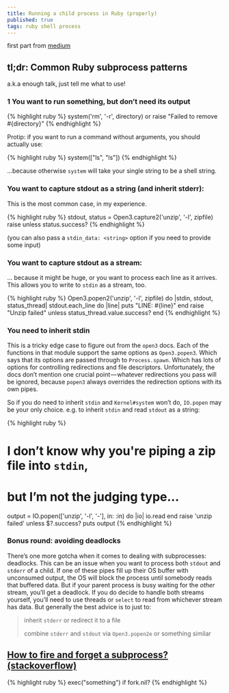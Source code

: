 ```yaml
---
title: Running a child process in Ruby (properly)
published: true
tags: ruby shell process
---
```

first part from [medium](https://medium.com/zendesk-engineering/running-a-child-process-in-ruby-properly-febd0a2b6ec8)

## tl;dr: Common Ruby subprocess patterns

a.k.a enough talk, just tell me what to use!

### 1 You want to run something, but don’t need its output

{% highlight ruby %}
system('rm', '-r', directory) or raise "Failed to remove #{directory}"
{% endhighlight %}

Protip: if you want to run a command without arguments, you should actually use:

{% highlight ruby %}
system(["ls", "ls"])
{% endhighlight %}

…because otherwise `system` will take your single string to be a shell string.

### You want to capture stdout as a string (and inherit stderr):

This is the most common case, in my experience.

{% highlight ruby %}
stdout, status = Open3.capture2('unzip', '-l', zipfile)
raise <error> unless status.success?
{% endhighlight %}

(you can also pass a `stdin_data: <string>` option if you need to provide some input)

### You want to capture stdout as a stream:

… because it might be huge, or you want to process each line as it arrives. This allows you to write to `stdin` as a stream, too.

{% highlight ruby %}
Open3.popen2('unzip', '-l', zipfile) do |stdin, stdout, status_thread|
 stdout.each_line do |line|
   puts "LINE: #{line}"
 end
 raise "Unzip failed"  unless status_thread.value.success?
end
{% endhighlight %}

### You need to inherit stdin

This is a tricky edge case to figure out from the `open3` docs. Each of the functions in that module support the same options as `Open3.popen3`. Which says that its options are passed through to `Process.spawn`. Which has lots of options for controlling redirections and file descriptors. Unfortunately, the docs don’t mention one crucial point — whatever redirections you pass will be ignored, because `popen3` always overrides the redirection options with its own pipes.

So if you do need to inherit `stdin` and `Kernel#system` won’t do, `IO.popen` may be your only choice. e.g. to inherit `stdin` and read `stdout` as a string:

{% highlight ruby %}
# I don’t know why you're piping a zip file into `stdin`,
# but I’m not the judging type...
output = IO.popen(['unzip', '-l', '-'], in: :in) do |io|
 io.read
end
raise 'unzip failed' unless $?.success?
puts output
{% endhighlight %}

### Bonus round: avoiding deadlocks

There’s one more gotcha when it comes to dealing with subprocesses: deadlocks. This can be an issue when you want to process both `stdout` and `stderr` of a child. If one of these pipes fill up their OS buffer with unconsumed output, the OS will block the process until somebody reads that buffered data. But if your parent process is busy waiting for the _other_ stream, you’ll get a deadlock. If you do decide to handle both streams yourself, you’ll need to use threads or `select` to read from whichever stream has data. But generally the best advice is to just to:

> inherit `stderr` or redirect it to a file
>
> combine `stderr` and `stdout` via `Open3.popen2e` or something similar

## [How to fire and forget a subprocess? (stackoverflow)](https://stackoverflow.com/a/806289/51386)

{% highlight ruby %}
exec("something") if fork.nil?
{% endhighlight %}

